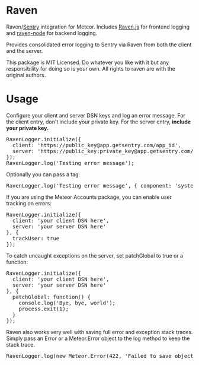 Raven
============

Raven/[Sentry](https://www.getsentry.com) integration for Meteor. Includes [Raven.js](https://github.com/getsentry/raven-js) for frontend logging and [raven-node](https://github.com/mattrobenolt/raven-node) for backend logging.

Provides consolidated error logging to Sentry via Raven from both the client and the server.

This package is MIT Licensed. Do whatever you like with it but any responsibility for doing so is your own. All rights to raven are with the original authors.

Usage
============
Configure your client and server DSN keys and log an error message. For the
client entry, don't include your private key. For the server entry, **include your private key.**
<pre>
RavenLogger.initialize({
  client: 'https://public_key@app.getsentry.com/app_id',            // Do not include your private key here
  server: 'https://public_key:private_key@app.getsentry.com/app_id' // *DO* include your private key here
});
RavenLogger.log('Testing error message');
</pre>

Optionally you can pass a tag:
<pre>
RavenLogger.log('Testing error message', { component: 'system' });
</pre>

If you are using the Meteor Accounts package, you can enable user tracking on errors:
<pre>
RavenLogger.initialize({
  client: 'your client DSN here',
  server: 'your server DSN here'
}, {
  trackUser: true
});
</pre>

To catch uncaught exceptions on the server, set patchGlobal to true or a function:
<pre>
RavenLogger.initialize({
  client: 'your client DSN here',
  server: 'your server DSN here'
}, {
  patchGlobal: function() {
    console.log('Bye, bye, world');
    process.exit(1);
  }
});
</pre>

Raven also works very well with saving full error and exception stack traces. Simply pass an Error or a Meteor.Error object to the log method to keep the stack trace.
<pre>
RavenLogger.log(new Meteor.Error(422, 'Failed to save object to database'));
</pre>
